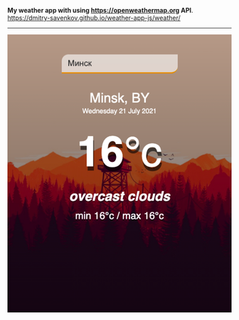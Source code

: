 **My weather app with using https://openweathermap.org API**. 
https://dmitry-savenkov.github.io/weather-app-js/weather/
* * *
![alt text](screen/scr.png "")​  

  

